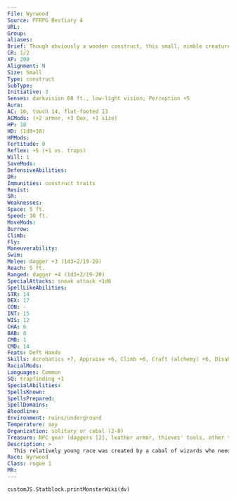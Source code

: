 ```yaml
---
File: Wyrwood
Source: PFRPG Bestiary 4
URL: 
Group: 
aliases: 
Brief: Though obviously a wooden construct, this small, nimble creature moves fluidly and purposefully.
CR: 1/2
XP: 200
Alignment: N
Size: Small
Type: construct
SubType: 
Initiative: 3
Senses: darkvision 60 ft., low-light vision; Perception +5
Aura: 
AC: 16, touch 14, flat-footed 13
ACMods: (+2 armor, +3 Dex, +1 size)
HP: 18
HD: (1d8+10)
HPMods: 
Fortitude: 0
Reflex: +5 (+1 vs. traps)
Will: 1
SaveMods: 
DefensiveAbilities: 
DR: 
Immunities: construct traits
Resist: 
SR: 
Weaknesses: 
Space: 5 ft.
Speed: 30 ft.
MoveMods: 
Burrow: 
Climb: 
Fly: 
Maneuverability: 
Swim: 
Melee: dagger +3 (1d3+2/19-20)
Reach: 5 ft.
Ranged: dagger +4 (1d3+2/19-20)
SpecialAttacks: sneak attack +1d6
SpellLikeAbilities: 
STR: 14
DEX: 17
CON: -
INT: 15
WIS: 12
CHA: 6
BAB: 0
CMB: 1
CMD: 14
Feats: Deft Hands
Skills: Acrobatics +7, Appraise +6, Climb +6, Craft (alchemy) +6, Disable Device +9, Escape Artist +7, Knowledge (dungeoneering) +6, Perception +5, Sleight of Hand +9, Stealth +11, Use Magic Device +2
RacialMods: 
Languages: Common
SQ: trapfinding +1
SpecialAbilities: 
SpellsKnown: 
SpellsPrepared: 
SpellDomains: 
Bloodline: 
Environment: ruins/underground
Temperature: any
Organization: solitary or cabal (2-8)
Treasure: NPC gear (daggers [2], leather armor, thieves' tools, other treasure)
Description: >
  This relatively young race was created by a cabal of wizards who needed nimble and skilled construct servants to do their dirty work. This cabal was interested in creating magical machines, so they built their tools to be small, agile, and clever. Over time, the cabal pushed the limits too far and created minions with free will, and these first wyrwoods began to question why they were involved in their masters' petty intrigues. When the wizards forced the wyrwoods to fight each other as proxies for the wizards themselves, the constructs instead killed their creators and stole the notes on how to create more of their kind, allowing them to perpetuate their race. Wyrwoods are secretive and somewhat xenophobic, and can seem cold and calculating to others-a trait that could earn respect or enmity, depending on the audience. Purely rational and unemotional, wyrwoods see the survival of their race as their primary goal. Even the rare wyrwood who understands the point of empathy and altruism sees such concepts as mere tools to help ensure its own survival or that of its people. All wyrwoods know how to create more of their kind, and they keep the details of their construction process secret from other creatures to make sure their race is never again enslaved. Most wyrwoods are wizards or rogues. The few who are inclined to worship tend to revere lawful deities with strict codes of behavior, which they follow to the letter rather than the spirit.  WYRWOOD CHARACTERS Wyrwood are defined by their class levels-they do not possess racial Hit Dice. All wyrwoods have the following racial traits.  +2 Dexterity, +2 Intelligence, -2 Charisma: Wyrwoods are quick and calculating. As constructs, wyrwoods do not have a Constitution score. Normal Speed: Wyrwoods have a base speed of 30 feet.  Small: Wyrwoods are Small creatures and gain a +1 size bonus on attack rolls, a -1 penalty on combat maneuver checks and to combat maneuver defense, a +2 bonus on Fly checks, and a +4 size bonus on Stealth checks.  Darkvision 60 ft.: Wyrwoods can see in the dark up to 60 feet.  Low-Light Vision: Wyrwoods have low-light vision.  Languages: Wyrwoods speak Common. A wyrwood with a high Intelligence score can choose from the following: Draconic, Dwarven, Elven, Gnome, Goblin, or Orc.
Race: Wyrwood
Class: rogue 1
MR: 
---
```

```dataviewjs
customJS.Statblock.printMonsterWiki(dv)
```
